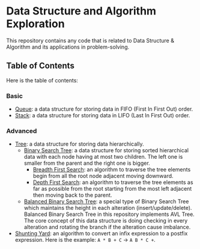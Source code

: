 # Data Structure and Algorithm Exploration

This repository contains any code that is related to Data Structure & Algorithm
and its applications in problem-solving.

## Table of Contents

Here is the table of contents:

### Basic

- [Queue](./queue): a data structure for storing data in FIFO (First In First Out) order.
- [Stack](./stack): a data structure for storing data in LIFO (Last In First Out) order.

### Advanced

- [Tree](./tree): a data structure for storing data hierarchically.
    - [Binary Search Tree](./tree/bst.go): a data structure for storing sorted hierarchical data with each node having
      at most two children. The left one is smaller from the parent and the right one is bigger.
        - [Breadth First Search](./tree/bst_bfs.go): an algorithm to traverse the tree elements begin from all the root
          node adjacent moving downward.
        - [Depth First Search](./tree/bst_dfs.go): an algorithm to traverse the tree elements as far as possible from
          the root starting from the most left adjacent then moving back to the parent.
    - [Balanced Binary Search Tree](./tree/balanced_bst.go): a special type of Binary Search Tree which maintains the
      height in each alteration (insert/update/delete). Balanced Binary Search Tree in this repository implements AVL
      Tree. The core concept of this data structure is doing checking in every alteration and rotating the branch if the
      alteration cause imbalance.
- [Shunting Yard](./shunting-yard): an algorithm to convert an infix expression to a postfix expression. Here is the
  example: `A * B + C` -> `A B * C +`.
